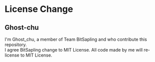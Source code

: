 # License Change

## Ghost-chu

I'm Ghost_chu, a member of Team BitSapling and who contribute this repository.  
I agree BitSapling change to MIT License. All code made by me will re-license to MIT License. 

